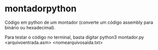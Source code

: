 # montadorpython
Código em python de um montador (converte um código assembly para binário ou hexadecimal).

Para testar o código no terminal, basta digitar
python3 montador.py <arquivoentrada.asm> <nomearquivosaida.txt>
